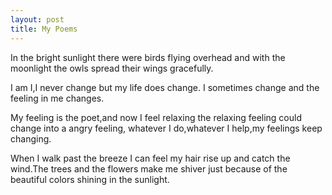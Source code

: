 ```yaml
---
layout: post
title: My Poems
---
```



In the bright sunlight there were birds flying
overhead and with the moonlight the owls
spread their wings gracefully.

I am I,I never change but my life does change.
I sometimes change and the feeling in me changes.


My feeling is the poet,and now I feel relaxing the 
relaxing feeling could change into a angry feeling,
whatever I do,whatever I help,my feelings keep
changing.


When I walk past the breeze I can feel my hair
rise up and catch the wind.The trees and the 
flowers make me shiver just because of the
beautiful colors shining in the sunlight.